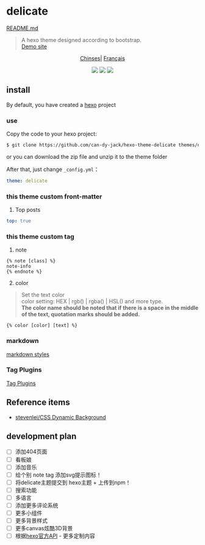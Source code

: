 # delicate

[README.md](/README.md)
> A hexo theme designed according to bootstrap.  
> [Demo site](https://kartjim.top/delicate)

<div align="center">

[Chinses](/README.md)| [Français](/README_fr.md)

</div>

<div align="center">
<a href="https://nodejs.org"><img src="https://img.shields.io/badge/node-%3E%3D10.9.0-blue"></a>
<a href="https://hexo.io"><img src="https://img.shields.io/badge/hexo-4.3.0-brightgreen"></a>
<a href="https://github.com/can-dy-jack/hexo-theme-delicate/blob/master/LICENSE"><img src="https://img.shields.io/badge/license-MIT-orange"></a>
</div>

## install

By default, you have created a [hexo](https://hexo.io) project

### use

Copy the code to your hexo project:

```bash
$ git clone https://github.com/can-dy-jack/hexo-theme-delicate themes/delicate
```

or you can download the zip file and unzip it to the theme folder

After that, just change `_config.yml`：

```yml
theme: delicate
```

### this theme custom front-matter

1. Top posts

```yml
top: true
```

### this theme custom tag

1. note

```ejs
{% note [class] %}
note-info
{% endnote %}
```

2. color

> Set the text color  
> color setting: HEX | rgb() | rgba() | HSL() and more type.  
> **The color name should be noted that if there is a space in the middle of the text, quotation marks should be added.**

```ejs
{% color [color] [text] %}
```

### markdown

[markdown styles](https://kartjim.top/delicate/2021/11/14/markdown%E6%B5%8B%E8%AF%95%E6%96%87%E4%BB%B6/)

### Tag Plugins

[Tag Plugins](https://kartjim.top/delicate/2021/11/12/code-test/)

## Reference items

- [stevenlei/CSS Dynamic Background](https://codepen.io/stevenlei/pen/ZEJxXGL?editors=1100)

## development plan

- [ ] 添加404页面
- [ ] 看板娘
- [ ] 添加音乐
- [ ] 给个别 note tag 添加svg提示图标！
- [ ] 将delicate主题提交到 hexo主题 + 上传到npm！
- [ ] 搜索功能
- [ ] 多语言
- [ ] 添加更多评论系统
- [ ] 更多小组件
- [ ] 更多背景样式
- [ ] 更多canvas炫酷3D背景
- [ ] 根据[hexo官方API](https://hexo.io/zh-cn/api/) - 更多定制内容
